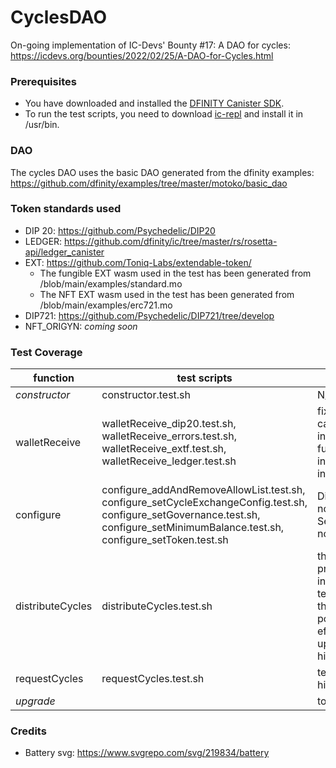 # CyclesDAO

On-going implementation of IC-Devs' Bounty #17: A DAO for cycles: https://icdevs.org/bounties/2022/02/25/A-DAO-for-Cycles.html

### Prerequisites

* You have downloaded and installed the [DFINITY Canister SDK](https://sdk.dfinity.org).
* To run the test scripts, you need to download [ic-repl](https://github.com/chenyan2002/ic-repl/releases) and install it in /usr/bin.

### DAO

The cycles DAO uses the basic DAO generated from the dfinity examples: https://github.com/dfinity/examples/tree/master/motoko/basic_dao

### Token standards used

- DIP 20: https://github.com/Psychedelic/DIP20
- LEDGER: https://github.com/dfinity/ic/tree/master/rs/rosetta-api/ledger_canister
- EXT: https://github.com/Toniq-Labs/extendable-token/
  - The fungible EXT wasm used in the test has been generated from /blob/main/examples/standard.mo
  - The NFT EXT wasm used in the test has been generated from /blob/main/examples/erc721.mo
- DIP721: https://github.com/Psychedelic/DIP721/tree/develop
- NFT_ORIGYN: *coming soon*

### Test Coverage

| function | test scripts | left to do | complete |
| ------ | ------ | ------ | ------ |
| *constructor* | constructor.test.sh | N/A |  100% |
| walletReceive | walletReceive_dip20.test.sh, walletReceive_errors.test.sh, walletReceive_extf.test.sh, walletReceive_ledger.test.sh | fix ledger canister initialization, see function intallLedger in install.sh | 75% | 
| configure | configure_addAndRemoveAllowList.test.sh, configure_setCycleExchangeConfig.test.sh, configure_setGovernance.test.sh, configure_setMinimumBalance.test.sh, configure_setToken.test.sh | DistributeBalance not tested, SetToken errors not tested | 65% |
| distributeCycles | distributeCycles.test.sh | the test shall probably be split in multiple small tests to reduce the risk of potential side effects - test update of histories | 80% |
| requestCycles | requestCycles.test.sh | test update of histories | 90% |
| *upgrade* | | to test | 0% |

### Credits

* Battery svg: https://www.svgrepo.com/svg/219834/battery